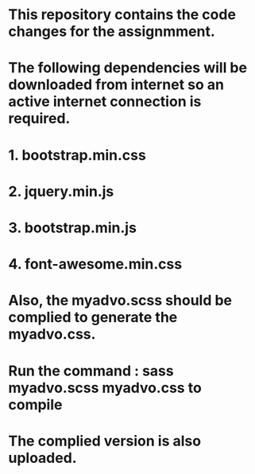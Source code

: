 # This repository contains the code changes for the assignmment.
# The following dependencies will be downloaded from internet so an active internet connection is required.
# 1. bootstrap.min.css
# 2. jquery.min.js
# 3. bootstrap.min.js
# 4. font-awesome.min.css

# Also, the myadvo.scss should be complied to generate the myadvo.css.
# Run the command : sass myadvo.scss myadvo.css to compile
# The complied version is also uploaded.
